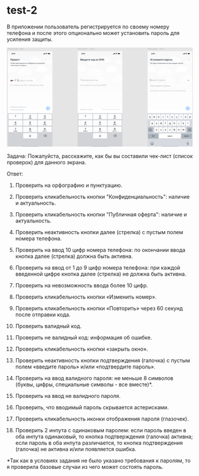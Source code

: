 # test-2
В приложении пользователь регистрируется по своему номеру телефона и после этого опционально может установить пароль для усиления защиты.

![alt text](images/Рисунок1.png)

Задача:
Пожалуйста, расскажите, как бы вы составили чек-лист (список проверок) для данного экрана.

Ответ:

1) Проверить на орфографию и пунктуацию.
2) Проверить кликабельность кнопки "Конфиденциальность": наличие и актуальность.

3) Проверить кликабельность кнопки "Публичная оферта": наличие и актуальность. 

4) Проверить неактивность кнопки далее (стрелка) с пустым полем номера телефона.
5) Проверить на ввод 10 цифр номера телефона: по окончании ввода кнопка далее (стрелка) должна быть активна.
6) Проверить на ввод от 1 до 9 цифр номера телефона: при каждой введенной цифре кнопка далее (стрелка) не должна быть активна.
7) Проверить на невозможность ввода более 10 цифр.
8) Проверить кликабельность кнопки «Изменить номер».
9) Проверить кликабельность кнопки «Повторить» через 60 секунд после отправки кода.
10) Проверить валидный код.
11) Проверить не валидный код: информация об ошибке.
12) Проверить кликабельность кнопки «закрыть окно».
13) Проверить неактивность кнопки подтверждения (галочка) с пустым полем «введите пароль» и/или «подтвердите пароль».
14) Проверить на ввод валидного пароля: не меньше 8 символов (буквы, цифры, специальные символы - все вместе)*.
15) Проверить на ввод не валидного пароля.
16) Проверить, что вводимый пароль скрывается астерисками.
17) Проверить кликабельность иконки отображения пароля (глазочек).
18) Проверить 2 инпута с одинаковым паролем: если пароль введен в оба инпута одинаковый, то кнопка подтверждения (галочка) активна; если пароль в оба инпута различается, то кнопка подтверждения (галочка) не активна и/или появляется ошибка.

*Так как в условиях задания не было указано требования к паролям, то я проверила базовые случаи из чего может состоять пароль.
